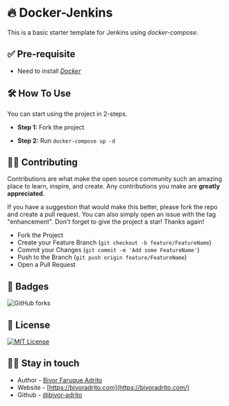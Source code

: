 
# 🔥 Docker-Jenkins 

This is a basic starter template for Jenkins using *docker-compose*. 




## ✅ Pre-requisite

-  Need to install [*Docker*](https://docs.docker.com/engine/install/)


## 🛠️ How To Use

You can start using the project in 2-steps.


- **Step 1:** Fork the project

- **Step 2:** Run `docker-compose up -d`
## 🥷🏼 Contributing

Contributions are what make the open source community such an amazing place to learn, inspire, and create. Any contributions you make are **greatly appreciated**.

If you have a suggestion that would make this better, please fork the repo and create a pull request. You can also simply open an issue with the tag "enhancement".
Don't forget to give the project a star! Thanks again!

- Fork the Project
- Create your Feature Branch (`git checkout -b feature/FeatureName`)
- Commit your Changes (`git commit -m 'Add some FeatureName'`)
- Push to the Branch (`git push origin feature/FeatureName`)
- Open a Pull Request



## 🪪 Badges


![GitHub forks](https://img.shields.io/github/forks/bivor-adrito/node_starter)




## 📝 License

[![MIT License](https://img.shields.io/badge/License-MIT-green.svg)](https://choosealicense.com/licenses/mit/)



## ✍🏻 Stay in touch

- Author - [Bivor Faruque Adrito](https://www.linkedin.com/in/bivor-faruque)
- Website - [https://bivoradrito.com](https://bivoradrito.com/)
- Github - [@bivor-adrito](https://github.com/bivor-adrito)
